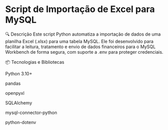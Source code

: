 # Script de Importação de Excel para MySQL

🔍 Descrição
Este script Python automatiza a importação de dados de uma planilha Excel (.xlsx) para uma tabela MySQL. Ele foi desenvolvido para facilitar a leitura, tratamento e envio de dados financeiros para o MySQL Workbench de forma segura, com suporte a .env para proteger credenciais.


📦 Tecnologias e Bibliotecas

Python 3.10+

pandas

openpyxl

SQLAlchemy

mysql-connector-python

python-dotenv

